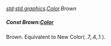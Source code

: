 _[std](../../modules/std/std-module.md):[std.graphics](../../modules/std/std-graphics.md).[Color](../../modules/std/std-graphics-color.md).Brown_
##### Const Brown:[Color](../../modules/std/std-graphics-color.md)
Brown. Equivalent to New Color( .7,.4,.1 ).
